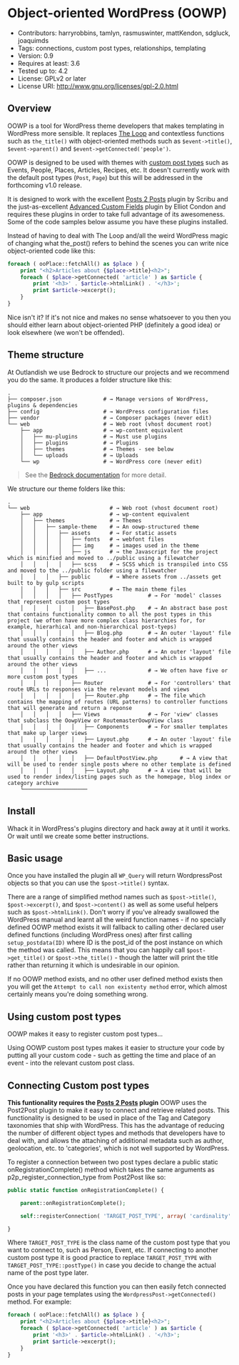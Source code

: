 # Object-oriented WordPress (OOWP)

- Contributors: harryrobbins, tamlyn, rasmuswinter, mattKendon, sdgluck, joaquimds
- Tags: connections, custom post types, relationships, templating
- Version: 0.9
- Requires at least: 3.6
- Tested up to: 4.2
- License: GPLv2 or later
- License URI: http://www.gnu.org/licenses/gpl-2.0.html

## Overview
OOWP is a tool for WordPress theme developers that makes templating in WordPress more sensible. It replaces [The Loop](https://codex.wordpress.org/The_Loop) and contextless functions such as `the_title()` with object-oriented methods such as `$event->title()`, `$event->parent()` and `$event->getConnected('people')`.

OOWP is designed to be used with themes with [custom post types](https://codex.wordpress.org/Post_Types) such as Events, People, Places, Articles, Recipes, etc. It doesn't currently work with the default post types (`Post`, `Page`) but this will be addressed in the forthcoming v1.0 release.

It is designed to work with the excellent [Posts 2 Posts](https://github.com/scribu/wp-posts-to-posts) plugin by Scribu and the just-as-excellent [Advanced Custom Fields](https://github.com/elliotcondon/acf) plugin by Elliot Condon and requires these plugins in order to take full advantage of its awesomeness. Some of the code samples below assume you have these plugins installed.

Instead of having to deal with The Loop and/all the weird WordPress magic of changing what the_post() refers to behind the scenes you can write nice object-oriented code like this:

```php
foreach ( ooPlace::fetchAll() as $place ) {
    print "<h2>Articles about {$place->title}<h2>";
    foreach ( $place->getConnected( 'article' ) as $article {
        print '<h3>' . $article->htmlLink() . '</h3>';
        print $article->excerpt();
    }
}
```

Nice isn't it? If it's not nice and makes no sense whatsoever to you then you should either learn about object-oriented PHP (definitely a good idea) or look elsewhere (we won't be offended).


## Theme structure

At Outlandish we use Bedrock to structure our projects and we recommend you do the same. It produces a folder structure like this:

    .
    ├── composer.json             # → Manage versions of WordPress, plugins & dependencies
    ├── config                    # → WordPress configuration files
    ├── vendor                    # → Composer packages (never edit)
    └── web                       # → Web root (vhost document root)
        ├── app                   # → wp-content equivalent
        │   ├── mu-plugins        # → Must use plugins
        │   ├── plugins           # → Plugins
        │   ├── themes            # → Themes - see below
        │   └── uploads           # → Uploads
        └── wp                    # → WordPress core (never edit)

> See the [Bedrock documentation](https://roots.io/bedrock/docs/folder-structure/) for more detail.

We structure our theme folders  like this:

    .
    └── web                         # → Web root (vhost document root)
        ├── app                     # → wp-content equivalent
        │   ├── themes              # → Themes 
        │   │   ├── sample-theme    # → An oowp-structured theme
        │   │   │   ├── assets      # → For static assets
        │   │   │   │   ├── fonts   # → webfont files
        │   │   │   │   ├── img     # → images used in the theme
        │   │   │   │   ├── js      # → the Javascript for the project which is minified and moved to ../public using a filewatcher
        │   │   │   │   ├── scss    # → SCSS which is transpiled into CSS and moved to the ../public folder using a filewatcher
        │   │   │   ├── public      # → Where assets from ../assets get built to by gulp scripts
        │   │   │   ├── src         # → The main theme files
        │   │   │   │   ├── PostTypes           # → For 'model' classes that represent custom post types 
        │   │   │   │   │   ├── BasePost.php    # → An abstract base post that contains functionality common to all the post types in this project (we often have more complex class hierarchies for, for example, hierarhical and non-hierarchical post-tyeps)
        │   │   │   │   │   ├── Blog.php        # → An outer 'layout' file that usually contains the header and footer and which is wrapped around the other views
        │   │   │   │   │   ├── Author.php      # → An outer 'layout' file that usually contains the header and footer and which is wrapped around the other views
        │   │   │   │   │   ├── ...             # → We often have five or more custom post types
        │   │   │   │   ├── Router              # → For 'controllers' that route URLs to responses via the relevant models and views
        │   │   │   │   │   ├── Router.php      # → The file which contains the mapping of routes (URL patterns) to controller functions that will generate and return a reponse
        │   │   │   │   ├── Views               # → For 'view' classes that subclass the OowpView or RoutemasterOowpView class
        │   │   │   │   │   ├── Components      # → For smaller templates that make up larger views
        │   │   │   │   │   ├── Layout.php      # → An outer 'layout' file that usually contains the header and footer and which is wrapped around the other views
        │   │   │   │   │   ├── DefaultPostView.php       # → A view that will be used to render single posts where no other template is defined
        │   │   │   │   │   ├── Layout.php      # → A view that will be used to render index/listing pages such as the homepage, blog index or category archive
        └────────────────────
        

        
        
## Install
Whack it in WordPress's plugins directory and hack away at it until it works. Or wait until we create some better instructions.

## Basic usage
Once you have installed the plugin all `WP_Query` will return WordpressPost objects so that you can use the `$post->title()` syntax.

There are a range of simplified method names such as `$post->title()`, `$post->excerpt()`, and `$post->content()` as well as some useful helpers such as `$post->htmlLink()`. Don't worry if you've already swallowed the WordPress manual and learnt all the weird function names - if no specially defined OOWP method exists it will fallback to calling other declared user defined functions (including WordPress ones) after first calling `setup_postdata(ID)` where ID is the post_id of the post instance on which the method was called. This means that you can happily call `$post->get_title()` or `$post->the_title()` - though the latter will print the title rather than returning it which is undesirable in our opinion.

If no OOWP method exists, and no other user defined method exists then you will get the `Attempt to call non existenty method` error, which almost certainly means you're doing something wrong.

## Using custom post types
OOWP makes it easy to register custom post types...

Using OOWP custom post types makes it easier to structure your code by putting all your custom code - such as getting the time and place of an event - into the relevant custom post class.

## Connecting Custom post types
**This funtionality requires the [Posts 2 Posts](https://github.com/scribu/wp-posts-to-posts) plugin**
OOWP uses the Post2Post plugin to make it easy to connect and retrieve related posts. This functionality is designed to be used in place of the Tag and Category taxonomies that ship with WordPress. This has the advantage of reducing the number of different object types and methods that developers have to deal with, and allows the attaching of additional metadata such as author, geolocation, etc. to 'categories', which is not well supported by WordPress.

To register a connection between two post types declare a public static onRegistrationComplete() method which takes the same arguments as p2p_register_connection_type from Post2Post like so:

```php
public static function onRegistrationComplete() {

    parent::onRegistrationComplete();

    self::registerConnection( 'TARGET_POST_TYPE', array( 'cardinality' => 'many-to-many' ) );

}
```

Where `TARGET_POST_TYPE` is the class name of the custom post type that you want to connect to, such as Person, Event, etc. If connecting to another custom post type it is good practice to replace `TARGET_POST_TYPE` with `TARGET_POST_TYPE::postType()` in case you decide to change the actual name of the post type later.

Once you have declared this function you can then easily fetch connected posts in your page templates using the `WordpressPost->getConnected()` method. For example:

```php
foreach ( ooPlace::fetchAll() as $place ) {
    print "<h2>Articles about {$place->title}<h2>";
    foreach ( $place->getConnected( 'article' ) as $article {
        print '<h3>' . $article->htmlLink() . '</h3>';
        print $article->excerpt();
    }
}
```
